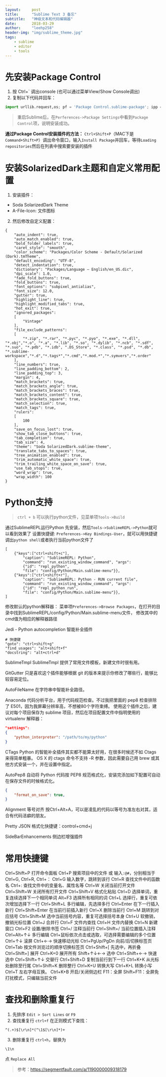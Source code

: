```yaml
---
layout:     post
title:      "Sublime Text 3 备忘"
subtitle:   "神级文本和代码编辑器"
date:       2018-03-29
author:     "leehp258"
header-img: "img/sublime_theme.jpg"
tags:
    - sublime
    - editor
    - tools
---
```


# 先安装Package Control

1. 按 Ctrl+` 调出console (也可以通过菜单View/Show Console调出)
2. 复制以下代码并回车：

```python
import urllib.request,os; pf = 'Package Control.sublime-package'; ipp = sublime.installed_packages_path(); urllib.request.install_opener( urllib.request.build_opener( urllib.request.ProxyHandler()) ); open(os.path.join(ipp, pf), 'wb').write(urllib.request.urlopen( 'http://sublime.wbond.net/' + pf.replace(' ','%20')).read())
```
> 重启Sublime后，在`Perferences->Package Settings`中看到`Package Control`项，说明安装成功。

**通过Package Control安装插件的方法：**
`Ctrl+Shift+P`（MAC下是`Command+Shift+P`）调出命令窗口，输入`Install Package`并回车，等待`Loading repositories`然后在列表中搜索要安装的插件

# 安装SolarizedDark主题和自定义常用配置
1. 安装插件：
- Soda SolarizedDark Theme
- A-File-Icon: 文件图标
2. 然后修改自定义配置：

```shell
{
	"auto_indent": true,
	"auto_match_enabled": true,
	"bold_folder_labels": true,
	"caret_style": "smooth",
	"color_scheme": "Packages/Color Scheme - Default/Solarized (Dark).tmTheme",
	"default_encoding": "UTF-8",
	"detect_indentation": true,
	"dictionary": "Packages/Language – English/en_US.dic",
	"dpi_scale": 1.0,
	"fade_fold_buttons": true,
	"fold_buttons": true,
	"font_options": "subpixel_antialias",
	"font_size": 12.0,
	"gutter": true,
	"highlight_line": true,
	"highlight_modified_tabs": true,
	"hot_exit": true,
	"ignored_packages":
	[
		"Vintage"
	],
	"file_exclude_patterns":
	[
		"*.zip", "*.rar", "*.pyc", "*.pyo", "*.exe", "*.dll", "*.obj","*.o", "*.a", "*.lib", "*.so", "*.dylib", "*.ncb", "*.sdf", "*.suo", "*.pdb", "*.idb", ".DS_Store", "*.class", "*.psd", "*.db", "*.sublime-workspace","*.d","*.tags*","*.cmd","*.mod.*","*.symvers","*.order"
	],
	"line_numbers": true,
	"line_padding_bottom": 2,
	"line_padding_top": 3,
	"margin": 4,
	"match_brackets": true,
	"match_brackets_angle": true,
	"match_brackets_braces": true,
	"match_brackets_content": true,
	"match_brackets_square": true,
	"match_selection": true,
	"match_tags": true,
	"rulers":
	[
		100
	],
	"save_on_focus_lost": true,
	"show_tab_close_buttons": true,
	"tab_completion": true,
	"tab_size": 4,
	"theme": "Soda SolarizedDark.sublime-theme",
	"translate_tabs_to_spaces": true,
	"tree_animation_enabled": true,
	"trim_automatic_white_space": true,
	"trim_trailing_white_space_on_save": true,
	"use_tab_stops": true,
	"word_wrap": true,
	"wrap_width": 100
}
```


# Python支持
> `ctrl + b` 可以执行python文件，见菜单项`Tools->Build`

通过SublimeREPL运行Python
先安装，然后`Tools->SublimeREPL->Python`就可以看到效果了
设置快捷键: `Preferences->Key Bindings-User`，就可以用快捷键调出`python shell`或者执行当前python文件了
```shell
[
    {"keys":["ctrl+shift+c"],
        "caption": "SublimeREPL: Python",
        "command": "run_existing_window_command", "args":
        {"id": "repl_python",
        "file": "config/Python/Main.sublime-menu"}},
    {"keys":["ctrl+shift+r"],
        "caption": "SublimeREPL: Python - RUN current file",
        "command": "run_existing_window_command", "args":
        {"id": "repl_python_run",
        "file": "config/Python/Main.sublime-menu"}},
]

```
修改默认的python解释器：
菜单项`Preferences->Browse Packages`，在打开的目录中找到SublimeREPL/config/Python/Main.sublime-menu文件，
修改其中的cmd值为相应的解释器路径

Jedi - Python autocompletion 智能补全插件
```shell
# 快捷键
"goto": "ctrl+shift+g"
"find_usages": "alt+shift+f"
"docstring": "alt+ctrl+d"
```

SublimeTmpl
SublimeTmpl 提供了常用文件模板，新建文件时很有用。

GitGutter
只是喜欢这个插件能够根据 git 的版本来提示你修改了哪些行，能够比较容易定位。

AutoFileName
在字符串中智能补全路径。

Anaconda
代码分析平台，用于代码规范检查。不过我把里面的 pep8 检查排除了 E501，因为我屏幕分辨率高，不想被80个字符束缚。
使用这个插件之后，建议对每个项目保存为 sublime 项目，然后在项目配置文件中指明使用的 virtualenv 解释器：
```json
"settings":
{
    "python_interpreter": "/path/to/my/python"
}
```

CTags
Python 的智能补全插件其实都不能算太好用，在很多时候还不如 Ctags 来得简单粗暴。
OS X 的 ctags 命令不支持 -R 参数，因此需要自己用 brew 或其他方式安装一个，并在设置中指定。

AutoPep8
自动将 Python 代码按 PEP8 规范格式化，安装完添加如下配置可自动在保存文件的时候格式化。
```json
{
	"format_on_save": true,
}
```

Alignment 等号对齐
按Ctrl+Alt+A，可以是凌乱的代码以等号为准左右对其，适合有代码洁癖的朋友。

Pretty JSON
格式化快捷键：control+cmd+j

SideBarEnhancements 侧边栏增强插件


# 常用快捷键
Ctrl+Shift+P 打开命令面板
Ctrl+P 搜索项目中的文件 或 输入`:@#`，分别相当于 Ctrl+G, Ctrl+R, Ctrl+：
Ctrl+G 输入数字，跳转到该行
Ctrl+R 查找文件中的函数名
Ctrl+: 查找文件中的变量名、属性名等
Ctrl+W 关闭当前打开文件
Ctrl+Shift+W 关闭所有打开文件
Ctrl+Shift+V 格式化粘贴
Ctrl+D 选择单词，重复连续选择下一个相同单词
Alt+F3 选择所有相同的词
Ctrl+L 选择行，重复可依次增加选择下一行
Ctrl+Shift+L 多行编辑，先选择多行
Ctrl+Enter 在下一行插入新行
Ctrl+Shift+Enter 在当前行前插入新行
Ctrl+X 删除当前行
Ctrl+M 跳转到对应括号
Ctrl+Shift+M 选中当前括号内容，重复可选择括号本身
Ctrl+U 软撤销，撤销光标位置
Ctrl+J 合并行
Ctrl+F 文件内查找
Ctrl+H 文件内替换
Ctrl+N 新建窗口
Ctrl+F2 设置/删除书签
Ctrl+/ 注释当前行
Ctrl+Shift+/ 当前位置插入注释
Ctrl+Alt+↑↓ 多行编辑
Ctrl+鼠标依次点击或选取，可选择需要编辑的多个位置
Ctrl+↑↓ 滚屏
Ctrl+←→ 快速移动光标
Ctrl+PgUp/PgDn 向前/后切换标签页
Ctrl+Tab 按文件浏览过的顺序切换标签页
Ctrl+Shift+[ 先选中，再折叠
Ctrl+Shift+] 展开
Ctrl+K+0 展开所有
Shift+↑↓←→ 选中
Ctrl+Shift+←→ 快速选中
Ctrl+Shift+↑↓ 交替行
Ctrl+Shift+D 复制当前行到下一行
Ctrl+K+K 从光标处删除至行尾
Ctrl+Shift+K 删除整行
Ctrl+K+U 转换大写
Ctrl+K+L 转换小写
Ctrl+T 左右字母互换。
Ctrl+K+B 开启/关闭侧边栏
F11：全屏
Shift+F11：全屏免打扰模式，只编辑当前文件

# 查找和删除重复行

1. 先排序 `Edit > Sort Lines` or `F9`
2. 查找重复行 `ctrl+f` 在正则模式下查找：
```
^(.+)$[\r\n]*(^\1$[\r\n]*)+
```
3. 删除重复行 `ctrl+h`，替换为
```
\1\n
```
点 `Replace All`
> 参考：https://segmentfault.com/a/1190000009318179
